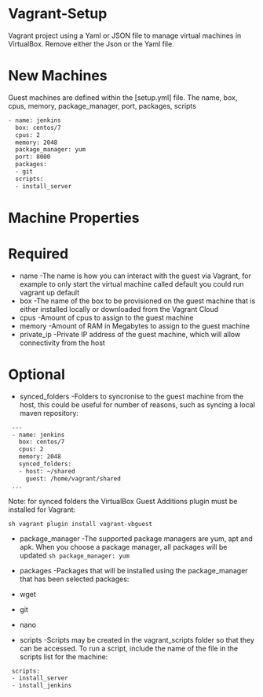 # Vagrant-Setup
Vagrant project using a Yaml or JSON file to manage virtual machines in VirtualBox.
Remove either the Json or the Yaml file.
# New Machines
Guest machines are defined within the [setup.yml] file. 
The name, box, cpus, memory, package_manager, port, packages, scripts 
```sh
- name: jenkins
  box: centos/7
  cpus: 2
  memory: 2048
  package_manager: yum
  port: 8000
  packages:
  - git
  scripts:
  - install_server
```
# Machine Properties

# Required
- name
-The name is how you can interact with the guest via Vagrant, for example to only start the virtual machine called default you could run vagrant up default
- box
-The name of the box to be provisioned on the guest machine that is either installed locally or downloaded from the Vagrant Cloud
- cpus
-Amount of cpus to assign to the guest machine
- memory
-Amount of RAM in Megabytes to assign to the guest machine
- private_ip
-Private IP address of the guest machine, which will allow connectivity from the host
# Optional
- synced_folders
-Folders to syncronise to the guest machine from the host, this could be useful for number of reasons, such as syncing a local maven repository:
```sh
 ---
 - name: jenkins
   box: centos/7
   cpus: 2
   memory: 2048 
   synced_folders:
   - host: ~/shared
     guest: /home/vagrant/shared
 ...
```
Note: for synced folders the VirtualBox Guest Additions plugin must be installed for Vagrant:

  ```sh vagrant plugin install vagrant-vbguest ```
 
- package_manager
-The supported package managers are yum, apt and apk. When you choose a package manager, all packages will be updated
```sh package_manager: yum ```
- packages
-Packages that will be installed using the package_manager that has been selected
 packages:
 - wget
 - git
 - nano
 
- scripts
-Scripts may be created in the vagrant_scripts folder so that they can be accessed. To run a script, include the name of the file in the scripts list for the machine:
```sh
 scripts:
 - install_server
 - install_jenkins
```
